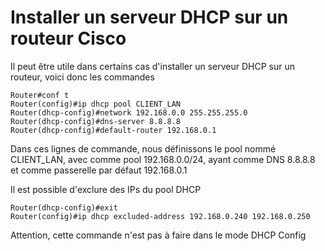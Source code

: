 # Installer un serveur DHCP sur un routeur Cisco 
 
Il peut être utile dans certains cas d'installer un serveur DHCP sur un 
routeur, voici donc les commandes 
 
    Router#conf t 
    Router(config)#ip dhcp pool CLIENT_LAN 
    Router(dhcp-config)#network 192.168.0.0 255.255.255.0 
    Router(dhcp-config)#dns-server 8.8.8.8 
    Router(dhcp-config)#default-router 192.168.0.1 
 
Dans ces lignes de commande, nous définissons le pool nommé CLIENT_LAN, 
avec comme pool 192.168.0.0/24, ayant comme DNS 8.8.8.8 et comme 
passerelle par défaut 192.168.0.1 
 
Il est possible d'exclure des IPs du pool DHCP 
 
    Router(dhcp-config)#exit 
    Router(config)#ip dhcp excluded-address 192.168.0.240 192.168.0.250 
 
Attention, cette commande n'est pas à faire dans le mode DHCP Config 
